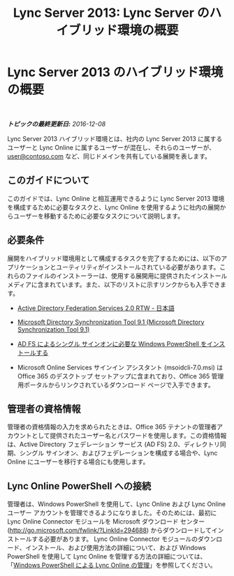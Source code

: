 ﻿---
title: 'Lync Server 2013: Lync Server のハイブリッド環境の概要'
TOCTitle: Lync Server 2013 のハイブリッド環境の概要
ms:assetid: 0d16ec3a-28f0-4483-96e7-8e68f30398fa
ms:mtpsurl: https://technet.microsoft.com/ja-jp/library/JJ204669(v=OCS.15)
ms:contentKeyID: 48271245
ms.date: 06/02/2017
mtps_version: v=OCS.15
ms.translationtype: HT
---

# Lync Server 2013 のハイブリッド環境の概要

 

_**トピックの最終更新日:** 2016-12-08_

Lync Server 2013 ハイブリッド環境とは、社内の Lync Server 2013 に属するユーザーと Lync Online に属するユーザーが混在し、それらのユーザーが、user@contoso.com など、同じドメインを共有している展開を表します。

## このガイドについて

このガイドでは、Lync Online と相互運用できるように Lync Server 2013 環境を構成するために必要なタスクと、Lync Online を使用するように社内の展開からユーザーを移動するために必要なタスクについて説明します。

## 必要条件

展開をハイブリッド環境用として構成するタスクを完了するためには、以下のアプリケーションとユーティリティがインストールされている必要があります。これらのファイルのインストーラーは、使用する展開用に提供されたインストール メディアに含まれています。また、以下のリストに示すリンクからも入手できます。

  - [Active Directory Federation Services 2.0 RTW - 日本語](http://go.microsoft.com/fwlink/p/?linkid=257305)

  - [Microsoft Directory Synchronization Tool 9.1 (Microsoft Directory Synchronization Tool 9.1)](http://go.microsoft.com/fwlink/p/?linkid=257307)

  - [AD FS によるシングル サインオンに必要な Windows PowerShell をインストールする](http://go.microsoft.com/fwlink/p/?linkid=398710)

  - Microsoft Online Services サインイン アシスタント (msoidcli-7.0.msi) は Office 365 のデスクトップ セットアップに含まれており、Office 365 管理用ポータルからリンクされているダウンロード ページで入手できます。

## 管理者の資格情報

管理者の資格情報の入力を求められたときは、Office 365 テナントの管理者アカウントとして提供されたユーザー名とパスワードを使用します。この資格情報は、Active Directory フェデレーション サービス (AD FS) 2.0、ディレクトリ同期、シングル サインオン、およびフェデレーションを構成する場合や、Lync Online にユーザーを移行する場合にも使用します。

## Lync Online PowerShell への接続

管理者は、Windows PowerShell を使用して、Lync Online および Lync Online ユーザー アカウントを管理できるようになりました。そのためには、最初に Lync Online Connector モジュールを Microsoft ダウンロード センター (http://go.microsoft.com/fwlink/?LinkId=294688) からダウンロードしてインストールする必要があります。 Lync Online Connector モジュールのダウンロード、インストール、および使用方法の詳細について、および Windows PowerShell を使用して Lync Online を管理する方法の詳細については、「[Windows PowerShell による Lync Online の管理](skype-for-business-online-using-windows-powershell-to-manage-your-tenant.md)」を参照してください。

